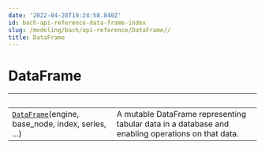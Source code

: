 ```yaml
---
date: '2022-04-28T19:24:58.840Z'
id: bach-api-reference-data-frame-index
slug: /modeling/bach/api-reference/DataFrame//
title: DataFrame
---
```


# DataFrame

| &nbsp;                                           | &nbsp;                                                                                                                                      |
| ------------------------------------------------ | ------------------------------------------------------------------------------------------------------------------------------------------ |
| [`DataFrame`](/docs/modeling/bach/api-reference/DataFrame/bach.DataFrame/#bach.DataFrame)(engine, base_node, index, series, ...) | A mutable DataFrame representing tabular data in a database and enabling operations on that data.                                           |
